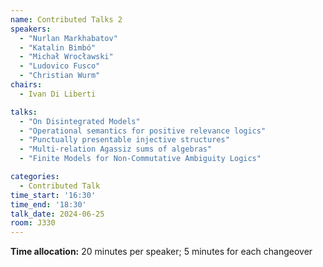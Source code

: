```yaml
---
name: Contributed Talks 2
speakers: 
  - "Nurlan Markhabatov"
  - "Katalin Bimbó"
  - "Michał Wrocławski"
  - "Ludovico Fusco"
  - "Christian Wurm"
chairs:
  - Ivan Di Liberti

talks: 
  - "On Disintegrated Models"
  - "Operational semantics for positive relevance logics"
  - "Punctually presentable injective structures"
  - "Multi-relation Agassiz sums of algebras"
  - "Finite Models for Non-Commutative Ambiguity Logics"

categories:
  - Contributed Talk
time_start: '16:30'
time_end: '18:30'
talk_date: 2024-06-25
room: J330
---
```

**Time allocation:** 20 minutes per speaker; 5 minutes for each changeover
